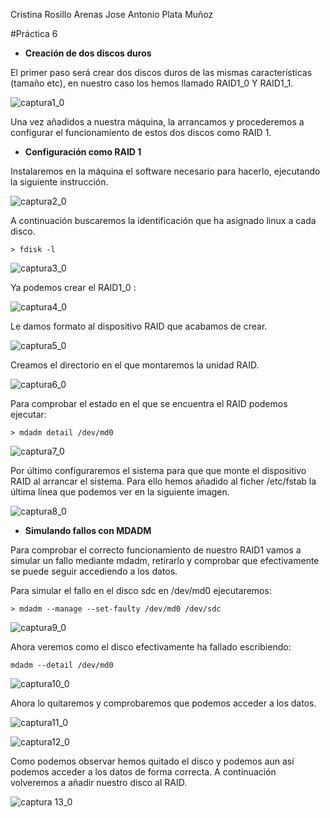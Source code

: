 Cristina Rosillo Arenas
Jose Antonio Plata Muñoz

#Práctica 6

- **Creación de dos discos duros**

El primer paso será crear dos discos duros de las mismas características (tamaño etc), en nuestro caso los hemos llamado RAID1_0 Y RAID1_1.

![captura1_0](http://i.imgur.com/5AmgBwO.png)

Una vez añadidos a nuestra máquina, la arrancamos y procederemos a configurar el funcionamiento de estos dos discos como RAID 1.

- **Configuración como RAID 1**

Instalaremos en la máquina el software necesario para hacerlo, ejecutando la siguiente instrucción.

![captura2_0](http://i.imgur.com/kayhwxg.png)

A continuación buscaremos la identificación que ha asignado linux a cada disco.

	> fdisk -l

![captura3_0](http://i.imgur.com/Gk4Hk1t.png)

Ya podemos crear el RAID1_0 :

![captura4_0](http://i.imgur.com/TwojKbg.png)

Le damos formato al dispositivo RAID que acabamos de crear.

![captura5_0](http://i.imgur.com/DILD8pc.png)

Creamos el directorio en el que montaremos la unidad RAID.

![captura6_0](http://i.imgur.com/WQBBao9.png)

Para comprobar el estado en el que se encuentra el RAID podemos ejecutar:

	> mdadm detail /dev/md0

![captura7_0](http://i.imgur.com/fRrv9mF.png)

Por último configuraremos el sistema para que  que monte el dispositivo RAID al arrancar el sistema.
Para ello hemos añadido al ficher /etc/fstab la última línea que podemos ver en la siguiente imagen.

![captura8_0](http://i.imgur.com/XBJxQSQ.png)

- **Simulando fallos con MDADM**

Para comprobar el correcto funcionamiento de nuestro RAID1 vamos a simular un fallo mediante mdadm,
retirarlo y comprobar que efectivamente se puede seguir accediendo a los datos.

Para simular el fallo en el disco sdc en /dev/md0 ejecutaremos:

	> mdadm --manage --set-faulty /dev/md0 /dev/sdc

![captura9_0](http://i.imgur.com/4WpNQfX.png)

Ahora veremos como el disco efectivamente ha fallado escribiendo:

	mdadm --detail /dev/md0

![captura10_0](http://i.imgur.com/xJxKdeA.png)

Ahora lo quitaremos y comprobaremos que podemos acceder a los datos.

![captura11_0](http://i.imgur.com/IA8IX3G.png)

![captura12_0](http://i.imgur.com/NZwW5W0.png)

Como podemos observar hemos quitado el disco y podemos aun así podemos acceder a los datos de forma correcta. A continuación
volveremos a añadir nuestro disco al RAID.

![captura 13_0](http://i.imgur.com/T9wj0Bs.png)

